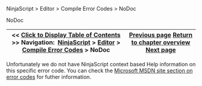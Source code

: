 ﻿
NinjaScript > Editor > Compile Error Codes > NoDoc

NoDoc

| << [Click to Display Table of Contents](nodoc.md) >> **Navigation:**     [NinjaScript](ninjascript.md) > [Editor](editor.md) > [Compile Error Codes](compile_error_codes.md) > NoDoc | [Previous page](cs1525.md) [Return to chapter overview](compile_error_codes.md) [Next page](ns_editor_components.md) |
| --- | --- |
Unfortunately we do not have NinjaScript context based Help information on this specific error code. You can check the [Microsoft MSDN site section on error codes](http://msdn.microsoft.com/en-us/library/5feh24w0(VS.71).aspx) for futher information.
